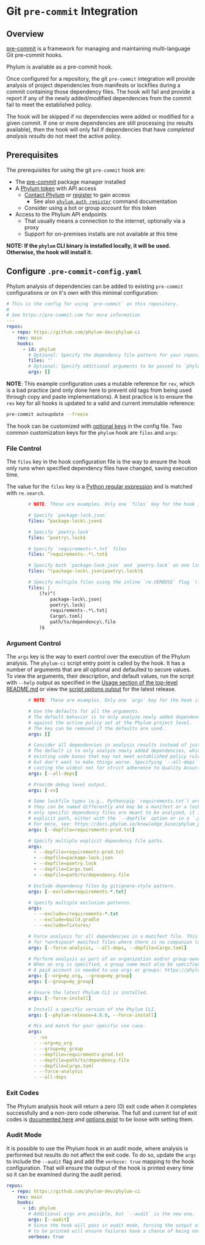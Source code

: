 # Git `pre-commit` Integration

## Overview

[pre-commit] is a framework for managing and maintaining multi-language Git pre-commit hooks.

Phylum is available as a pre-commit hook.

Once configured for a repository, the git `pre-commit` integration will provide analysis of project dependencies
from manifests or lockfiles during a commit containing those dependency files. The hook will fail and provide
a report if any of the newly added/modified dependencies from the commit fail to meet the established policy.

The hook will be skipped if no dependencies were added or modified for a given commit.
If one or more dependencies are still processing (no results available), then the hook will only fail if
dependencies that have _completed analysis results_ do not meet the active policy.

[pre-commit]: https://pre-commit.com/

## Prerequisites

The prerequisites for using the git `pre-commit` hook are:

* The [pre-commit] package manager installed
* A [Phylum token][phylum_tokens] with API access
  * [Contact Phylum][phylum_contact] or [register][app_register] to gain access
    * See also [`phylum auth register`][phylum_register] command documentation
  * Consider using a bot or group account for this token
* Access to the Phylum API endpoints
  * That usually means a connection to the internet, optionally via a proxy
  * Support for on-premises installs are not available at this time

[phylum_tokens]: ../knowledge_base/api-keys.md
[phylum_contact]: https://phylum.io/contact-us/
[app_register]: https://app.phylum.io/register
[phylum_register]: ../cli/commands/phylum_auth_register.md

**NOTE: If the `phylum` CLI binary is installed locally, it will be used. Otherwise, the hook will install it.**

## Configure `.pre-commit-config.yaml`

Phylum analysis of dependencies can be added to existing `pre-commit` configurations or
on it's own with this minimal configuration:

```yaml
# This is the config for using `pre-commit` on this repository.
#
# See https://pre-commit.com for more information
---
repos:
  - repo: https://github.com/phylum-dev/phylum-ci
    rev: main
    hooks:
      - id: phylum
        # Optional: Specify the dependency file pattern for your repository
        files: ''
        # Optional: Specify additional arguments to be passed to `phylum-ci`
        args: []
```

**NOTE**: This example configuration uses a mutable reference for `rev`, which is a bad practice
(and only done here to prevent old tags from being used through copy and paste implementations).
A best practice is to ensure the `rev` key for all hooks is updated to a valid and current immutable reference:

```sh
pre-commit autoupdate --freeze
```

The hook can be customized with [optional keys][hook_config] in the config file.
Two common customization keys for the `phylum` hook are `files` and `args`:

[hook_config]: https://pre-commit.com/index.html#pre-commit-configyaml---hooks

### File Control

The `files` key in the hook configuration file is the way to ensure the hook only runs when specified
dependency files have changed, saving execution time.

The value for the `files` key is a [Python regular expression][re] and is matched with `re.search`.

[re]: https://docs.python.org/3/library/re.html#regular-expression-syntax

```yaml
        # NOTE: These are examples. Only one `files` key for the hook is expected

        # Specify `package-lock.json`
        files: ^package-lock\.json$

        # Specify `poetry.lock`
        files: ^poetry\.lock$

        # Specify `requirements-*.txt` files
        files: ^requirements-.*\.txt$

        # Specify both `package-lock.json` and `poetry.lock` on one line
        files: ^(package-lock\.json|poetry\.lock)$

        # Specify multiple files using the inline `re.VERBOSE` flag `(?x)`
        files: |
            (?x)^(
                package-lock\.json|
                poetry\.lock|
                requirements-.*\.txt|
                Cargo\.toml|
                path/to/dependency\.file
            )$
```

### Argument Control

The `args` key is the way to exert control over the execution of the Phylum analysis.
The `phylum-ci` script entry point is called by the hook. It has a number of arguments that are all optional
and defaulted to secure values. To view the arguments, their description, and default values, run the script
with `--help` output as specified in the [Usage section of the top-level README.md][usage] or view the
[script options output][script_options] for the latest release.

[usage]: https://github.com/phylum-dev/phylum-ci/blob/main/README.md#usage
[script_options]: https://github.com/phylum-dev/phylum-ci/blob/main/docs/script_options.md

```yaml
        # NOTE: These are examples. Only one `args` key for the hook is expected

        # Use the defaults for all the arguments.
        # The default behavior is to only analyze newly added dependencies
        # against the active policy set at the Phylum project level.
        # The key can be removed if the defaults are used.
        args: []

        # Consider all dependencies in analysis results instead of just the newly added ones.
        # The default is to only analyze newly added dependencies, which can be useful for
        # existing code bases that may not meet established policy rules yet,
        # but don't want to make things worse. Specifying `--all-deps` can be useful for
        # casting the widest net for strict adherence to Quality Assurance (QA) standards.
        args: [--all-deps]

        # Provide debug level output.
        args: [-vv]

        # Some lockfile types (e.g., Python/pip `requirements.txt`) are ambiguous in that
        # they can be named differently and may be a manifest or a lockfile. In cases where
        # only specific dependency files are meant to be analyzed, it is best to specify an
        # explicit path, either with the `--depfile` option or in a `.phylum_project` file.
        # For more, see: https://docs.phylum.io/knowledge_base/phylum_project_files
        args: [--depfile=requirements-prod.txt]

        # Specify multiple explicit dependency file paths.
        args:
          - --depfile=requirements-prod.txt
          - --depfile=package-lock.json
          - --depfile=poetry.lock
          - --depfile=Cargo.toml
          - --depfile=path/to/dependency.file

        # Exclude dependency files by gitignore-style pattern.
        args: [--exclude=requirements-*.txt]

        # Specify multiple exclusion patterns.
        args:
          - --exclude=/requirements-*.txt
          - --exclude=build.gradle
          - --exclude=fixtures/

        # Force analysis for all dependencies in a manifest file. This is especially useful
        # for *workspace* manifest files where there is no companion lockfile (e.g., libraries).
        args: [--force-analysis, --all-deps, --depfile=Cargo.toml]

        # Perform analysis as part of an organization and/or group-owned project.
        # When an org is specified, a group name must also be specified.
        # A paid account is needed to use orgs or groups: https://phylum.io/pricing
        args: [--org=my_org, --group=my_group]
        args: [--group=my_group]

        # Ensure the latest Phylum CLI is installed.
        args: [--force-install]

        # Install a specific version of the Phylum CLI.
        args: [--phylum-release=4.8.0, --force-install]

        # Mix and match for your specific use case.
        args:
          - -vv
          - --org=my_org
          - --group=my_group
          - --depfile=requirements-prod.txt
          - --depfile=path/to/dependency.file
          - --depfile=Cargo.toml
          - --force-analysis
          - --all-deps
```

### Exit Codes

The Phylum analysis hook will return a zero (0) exit code when it completes successfully and a non-zero code otherwise.
The full and current list of exit codes is [documented here][exit_codes] and [options exist][script_options] to be
loose with setting them.

[exit_codes]: https://github.com/phylum-dev/phylum-ci#exit-codes

### Audit Mode

It is possible to use the Phylum hook in an audit mode, where analysis is performed but results do not affect the exit
code. To do so, update the `args` to include the `--audit` flag and add the `verbose: true` mapping to the hook
configuration. That will ensure the output of the hook is printed every time so it can be examined during the audit
period.

```yaml
repos:
  - repo: https://github.com/phylum-dev/phylum-ci
    rev: main
    hooks:
      - id: phylum
        # Additional args are possible, but `--audit` is the new one.
        args: [--audit]
        # Since the hook will pass in audit mode, forcing the output of the hook
        # to be printed will ensure failures have a chance of being noticed.
        verbose: true
```
